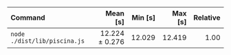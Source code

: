 | Command | Mean [s] | Min [s] | Max [s] | Relative |
|:---|---:|---:|---:|---:|
| `node ./dist/lib/piscina.js` | 12.224 ± 0.276 | 12.029 | 12.419 | 1.00 |
